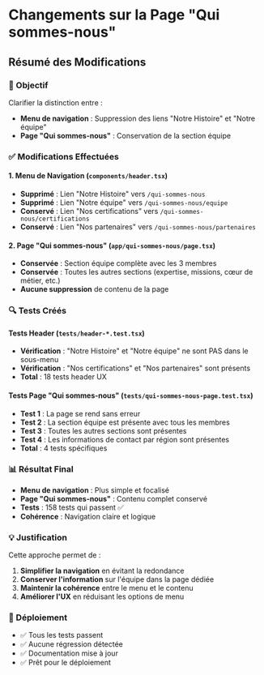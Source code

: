 # Changements sur la Page "Qui sommes-nous"

## Résumé des Modifications

### 🎯 Objectif
Clarifier la distinction entre :
- **Menu de navigation** : Suppression des liens "Notre Histoire" et "Notre équipe"
- **Page "Qui sommes-nous"** : Conservation de la section équipe

### ✅ Modifications Effectuées

#### 1. Menu de Navigation (`components/header.tsx`)
- **Supprimé** : Lien "Notre Histoire" vers `/qui-sommes-nous`
- **Supprimé** : Lien "Notre équipe" vers `/qui-sommes-nous/equipe`
- **Conservé** : Lien "Nos certifications" vers `/qui-sommes-nous/certifications`
- **Conservé** : Lien "Nos partenaires" vers `/qui-sommes-nous/partenaires`

#### 2. Page "Qui sommes-nous" (`app/qui-sommes-nous/page.tsx`)
- **Conservée** : Section équipe complète avec les 3 membres
- **Conservée** : Toutes les autres sections (expertise, missions, cœur de métier, etc.)
- **Aucune suppression** de contenu de la page

### 🔍 Tests Créés

#### Tests Header (`tests/header-*.test.tsx`)
- **Vérification** : "Notre Histoire" et "Notre équipe" ne sont PAS dans le sous-menu
- **Vérification** : "Nos certifications" et "Nos partenaires" sont présents
- **Total** : 18 tests header UX

#### Tests Page "Qui sommes-nous" (`tests/qui-sommes-nous-page.test.tsx`)
- **Test 1** : La page se rend sans erreur
- **Test 2** : La section équipe est présente avec tous les membres
- **Test 3** : Toutes les autres sections sont présentes
- **Test 4** : Les informations de contact par région sont présentes
- **Total** : 4 tests spécifiques

### 📊 Résultat Final

- **Menu de navigation** : Plus simple et focalisé
- **Page "Qui sommes-nous"** : Contenu complet conservé
- **Tests** : 158 tests qui passent ✅
- **Cohérence** : Navigation claire et logique

### 💡 Justification

Cette approche permet de :
1. **Simplifier la navigation** en évitant la redondance
2. **Conserver l'information** sur l'équipe dans la page dédiée
3. **Maintenir la cohérence** entre le menu et le contenu
4. **Améliorer l'UX** en réduisant les options de menu

### 🚀 Déploiement

- ✅ Tous les tests passent
- ✅ Aucune régression détectée
- ✅ Documentation mise à jour
- ✅ Prêt pour le déploiement
